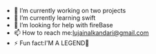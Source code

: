 



- 🔭 I’m currently working on two projects 
- 🌱 I’m currently learning swift
- 🤔 I’m looking for help with fireBase
- 📫 How to reach me:lujainalkandari@gmail.com 
- ⚡ Fun fact:I'M A LEGEND👑

